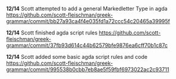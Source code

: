 



**12/14** Scott attempted to add a general Markedletter Type in agda https://github.com/scott-fleischman/greek-grammar/commit/bb27a93ca4f4e035fd1a72ccc54c20465a39995f

**12/14** Scott finished agda script rules https://github.com/scott-fleischman/greek-grammar/commit/37fb93d614c44b62579bfe9876ea6cff70b1c87c

**12/14** Scott added some basic agda script rules and code https://github.com/scott-fleischman/greek-grammar/commit/995538b0cbb7eb8ae5f59fbf6973022ac2c93711
